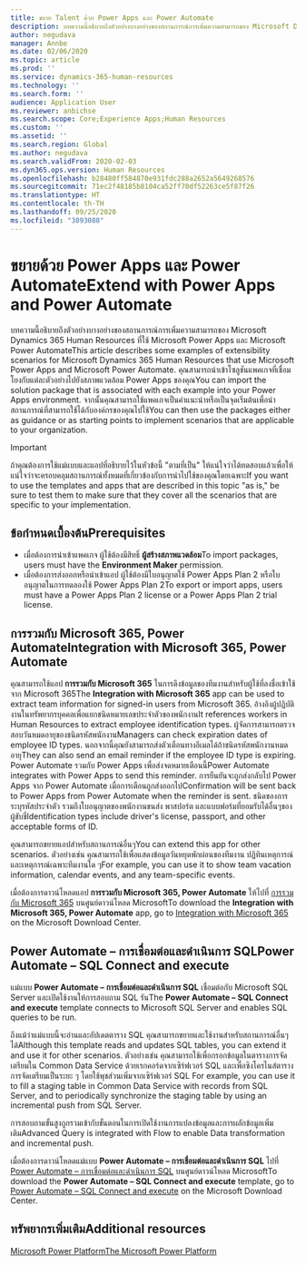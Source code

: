 ```yaml
---
title: ขยาย Talent ด้วย Power Apps และ Power Automate
description: บทความนี้อธิบายถึงตัวอย่างบางอย่างของสถานการณ์การเพิ่มความสามารถของ Microsoft Dynamics 365 Human Resources ที่ใช้ Microsoft Power Apps และ Microsoft Power Automate
author: negudava
manager: Annbe
ms.date: 02/06/2020
ms.topic: article
ms.prod: ''
ms.service: dynamics-365-human-resources
ms.technology: ''
ms.search.form: ''
audience: Application User
ms.reviewer: anbichse
ms.search.scope: Core;Experience Apps;Human Resources
ms.custom: ''
ms.assetid: ''
ms.search.region: Global
ms.author: negudava
ms.search.validFrom: 2020-02-03
ms.dyn365.ops.version: Human Resources
ms.openlocfilehash: b28480ff584870e931fdc288a2652a5649268576
ms.sourcegitcommit: 71ec2f48185b8104ca52ff70df52263ce5f87f26
ms.translationtype: HT
ms.contentlocale: th-TH
ms.lasthandoff: 09/25/2020
ms.locfileid: "3893088"
---
```

# <a name="extend-with-power-apps-and-power-automate"></a><span data-ttu-id="59aa4-103">ขยายด้วย Power Apps และ Power Automate</span><span class="sxs-lookup"><span data-stu-id="59aa4-103">Extend with Power Apps and Power Automate</span></span>

<span data-ttu-id="59aa4-104">บทความนี้อธิบายถึงตัวอย่างบางอย่างของสถานการณ์การเพิ่มความสามารถของ Microsoft Dynamics 365 Human Resources ที่ใช้ Microsoft Power Apps และ Microsoft Power Automate</span><span class="sxs-lookup"><span data-stu-id="59aa4-104">This article describes some examples of extensibility scenarios for Microsoft Dynamics 365 Human Resources that use Microsoft Power Apps and Microsoft Power Automate.</span></span> <span data-ttu-id="59aa4-105">คุณสามารถนำเข้าโซลูชันแพคเกจที่เชื่อมโยงกับแต่ละตัวอย่างไปยังสภาพแวดล้อม Power Apps ของคุณ</span><span class="sxs-lookup"><span data-stu-id="59aa4-105">You can import the solution package that is associated with each example into your Power Apps environment.</span></span> <span data-ttu-id="59aa4-106">จากนั้นคุณสามารถใช้แพคเกจเป็นคำแนะนำหรือเป็นจุดเริ่มต้นเพื่อนำสถานการณ์ที่สามารถใช้ได้กับองค์กรของคุณไปใช้</span><span class="sxs-lookup"><span data-stu-id="59aa4-106">You can then use the packages either as guidance or as starting points to implement scenarios that are applicable to your organization.</span></span>

> [!IMPORTANT]
> <span data-ttu-id="59aa4-107">ถ้าคุณต้องการใช้แม่แบบและแอปที่อธิบายไว้ในหัวข้อนี้ "ตามที่เป็น" ให้แน่ใจว่าได้ทดสอบแล้วเพื่อให้แน่ใจว่าจะครอบคลุมสถานการณ์ทั้งหมดที่เกี่ยวข้องกับการนำไปใช้ของคุณโดยเฉพาะ</span><span class="sxs-lookup"><span data-stu-id="59aa4-107">If you want to use the templates and apps that are described in this topic "as is," be sure to test them to make sure that they cover all the scenarios that are specific to your implementation.</span></span>

## <a name="prerequisites"></a><span data-ttu-id="59aa4-108">ข้อกำหนดเบื้องต้น</span><span class="sxs-lookup"><span data-stu-id="59aa4-108">Prerequisites</span></span>

- <span data-ttu-id="59aa4-109">เมื่อต้องการนำเข้าแพคเกจ ผู้ใช้ต้องมีสิทธิ์ **ผู้สร้างสภาพแวดล้อม**</span><span class="sxs-lookup"><span data-stu-id="59aa4-109">To import packages, users must have the **Environment Maker** permission.</span></span>
- <span data-ttu-id="59aa4-110">เมื่อต้องการส่งออกหรือนำเข้าแอป ผู้ใช้ต้องมีใบอนุญาตใช้ Power Apps Plan 2 หรือใบอนุญาตในการทดลองใช้ Power Apps Plan 2</span><span class="sxs-lookup"><span data-stu-id="59aa4-110">To export or import apps, users must have a Power Apps Plan 2 license or a Power Apps Plan 2 trial license.</span></span>

## <a name="integration-with-microsoft-365-power-automate"></a><span data-ttu-id="59aa4-111">การรวมกับ Microsoft 365, Power Automate</span><span class="sxs-lookup"><span data-stu-id="59aa4-111">Integration with Microsoft 365, Power Automate</span></span>

<span data-ttu-id="59aa4-112">คุณสามารถใช้แอป **การรวมกับ Microsoft 365** ในการดึงข้อมูลของทีมงานสำหรับผู้ใช้ที่ลงชื่อเข้าใช้จาก Microsoft 365</span><span class="sxs-lookup"><span data-stu-id="59aa4-112">The **Integration with Microsoft 365** app can be used to extract team information for signed-in users from Microsoft 365.</span></span> <span data-ttu-id="59aa4-113">อ้างอิงผู้ปฏิบัติงานในทรัพยากรบุคคลเพื่อแยกชนิดหมายเลขประจำตัวของพนักงาน</span><span class="sxs-lookup"><span data-stu-id="59aa4-113">It references workers in Human Resources to extract employee identification types.</span></span> <span data-ttu-id="59aa4-114">ผู้จัดการสามารถตรวจสอบวันหมดอายุของชนิดรหัสพนักงาน</span><span class="sxs-lookup"><span data-stu-id="59aa4-114">Managers can check expiration dates of employee ID types.</span></span> <span data-ttu-id="59aa4-115">นอกจากนี้คุณยังสามารถส่งตัวเตือนทางอีเมลได้ถ้าชนิดรหัสพนักงานหมดอายุ</span><span class="sxs-lookup"><span data-stu-id="59aa4-115">They can also send an email reminder if the employee ID type is expiring.</span></span> <span data-ttu-id="59aa4-116">Power Automate รวมกับ Power Apps เพื่อส่งจดหมายเตือนนี้</span><span class="sxs-lookup"><span data-stu-id="59aa4-116">Power Automate integrates with Power Apps to send this reminder.</span></span> <span data-ttu-id="59aa4-117">การยืนยันจะถูกส่งกลับไป Power Apps จาก Power Automate เมื่อการเตือนถูกส่งออกไป</span><span class="sxs-lookup"><span data-stu-id="59aa4-117">Confirmation will be sent back to Power Apps from Power Automate when the reminder is sent.</span></span> <span data-ttu-id="59aa4-118">ชนิดของการระบุรหัสประจำตัว รวมถึงใบอนุญาตของพนักงานขนส่ง พาสปอร์ต และแบบฟอร์มที่ยอมรับได้อื่นๆของผู้ขับขี่</span><span class="sxs-lookup"><span data-stu-id="59aa4-118">Identification types include driver's license, passport, and other acceptable forms of ID.</span></span>

<span data-ttu-id="59aa4-119">คุณสามารถขยายแอปสำหรับสถานการณ์อื่นๆ</span><span class="sxs-lookup"><span data-stu-id="59aa4-119">You can extend this app for other scenarios.</span></span> <span data-ttu-id="59aa4-120">ตัวอย่างเช่น คุณสามารถใช้เพื่อแสดงข้อมูลวันหยุดพักผ่อนของทีมงาน ปฏิทินเหตุการณ์ และเหตุการณ์เฉพาะทีมงานใด ๆ</span><span class="sxs-lookup"><span data-stu-id="59aa4-120">For example, you can use it to show team vacation information, calendar events, and any team-specific events.</span></span>

<span data-ttu-id="59aa4-121">เมื่อต้องการดาวน์โหลดแอป **การรวมกับ Microsoft 365, Power Automate** ให้ไปที่ [การรวมกับ Microsoft 365](https://go.microsoft.com/fwlink/?linkid=2081787) บนศูนย์ดาวน์โหลด Microsoft</span><span class="sxs-lookup"><span data-stu-id="59aa4-121">To download the **Integration with Microsoft 365, Power Automate** app, go to [Integration with Microsoft 365](https://go.microsoft.com/fwlink/?linkid=2081787) on the Microsoft Download Center.</span></span>

## <a name="power-automate--sql-connect-and-execute"></a><span data-ttu-id="59aa4-122">Power Automate – การเชื่อมต่อและดำเนินการ SQL</span><span class="sxs-lookup"><span data-stu-id="59aa4-122">Power Automate – SQL Connect and execute</span></span>

<span data-ttu-id="59aa4-123">แม่แบบ **Power Automate – การเชื่อมต่อและดำเนินการ SQL** เชื่อมต่อกับ Microsoft SQL Server และเปิดใช้งานให้การสอบถาม SQL รัน</span><span class="sxs-lookup"><span data-stu-id="59aa4-123">The **Power Automate – SQL Connect and execute** template connects to Microsoft SQL Server and enables SQL queries to be run.</span></span>

<span data-ttu-id="59aa4-124">ถึงแม้ว่าแม่แบบนี้จะอ่านและอัปเดตตาราง SQL คุณสามารถขยายและใช้งานสำหรับสถานการณ์อื่นๆได้</span><span class="sxs-lookup"><span data-stu-id="59aa4-124">Although this template reads and updates SQL tables, you can extend it and use it for other scenarios.</span></span> <span data-ttu-id="59aa4-125">ตัวอย่างเช่น คุณสามารถใช้เพื่อกรอกข้อมูลในตารางการจัดเตรียมใน Common Data Service ด้วยเรกคอร์ดจากเซิร์ฟเวอร์ SQL และเพื่อซิงโครไนส์ตารางการจัดเตรียมเป็นระยะ ๆ โดยใช้พุชส่วนเพิ่มจากเซิร์ฟเวอร์ SQL </span><span class="sxs-lookup"><span data-stu-id="59aa4-125">For example, you can use it to fill a staging table in Common Data Service with records from SQL Server, and to periodically synchronize the staging table by using an incremental push from SQL Server.</span></span>

<span data-ttu-id="59aa4-126">การสอบถามขั้นสูงถูกรวมเข้ากับขั้นตอนในการเปิดใช้งานการแปลงข้อมูลและการผลักข้อมูลเพิ่มเติม</span><span class="sxs-lookup"><span data-stu-id="59aa4-126">Advanced Query is integrated with Flow to enable Data transformation and incremental push.</span></span>

<span data-ttu-id="59aa4-127">เมื่อต้องการดาวน์โหลดแม่แบบ **Power Automate – การเชื่อมต่อและดำเนินการ SQL** ไปที่ [Power Automate – การเชื่อมต่อและดำเนินการ SQL](https://go.microsoft.com/fwlink/?linkid=2081789) บนศูนย์ดาวน์โหลด Microsoft</span><span class="sxs-lookup"><span data-stu-id="59aa4-127">To download the **Power Automate – SQL Connect and execute** template, go to [Power Automate – SQL Connect and execute](https://go.microsoft.com/fwlink/?linkid=2081789) on the Microsoft Download Center.</span></span>

## <a name="additional-resources"></a><span data-ttu-id="59aa4-128">ทรัพยากรเพิ่มเติม</span><span class="sxs-lookup"><span data-stu-id="59aa4-128">Additional resources</span></span>

[<span data-ttu-id="59aa4-129">Microsoft Power Platform</span><span class="sxs-lookup"><span data-stu-id="59aa4-129">The Microsoft Power Platform</span></span>](https://docs.microsoft.com/power-platform/admin/admin-documentation)</br>